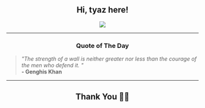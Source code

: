 <h2 align="center"> Hi, tyaz here!</h2>

<p align="center">
<a href="https://github.com/tyazx" alt="github streak"><img src="https://dvst-streak.herokuapp.com/?user=tyazx&theme=tokyonight&fire=DD472C"></a>
</p>

<hr>
<h3 align="center">Quote of The Day</h3>
<p align="center">
<blockquote>
<i>"The strength of a wall is neither greater nor less than the courage of the men who defend it. "</i>
<br>
<b>- Genghis Khan</b>
</blockquote>
</p>


<hr>
<h2 align="center">Thank You 🙏🏼</h2>
